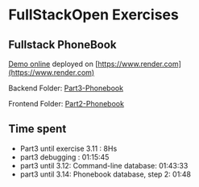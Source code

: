 # FullStackOpen Exercises

## Fullstack PhoneBook

[Demo online](https://fullstackopen-phonebook-backend-ebsz.onrender.com/) deployed on [https://www.render.com](https://www.render.com)

Backend Folder: [Part3-Phonebook](https://github.com/hernanruscica/fullstackopen/tree/main/part3-phonebook)

Frontend Folder: [Part2-Phonebook](https://github.com/hernanruscica/fullstackopen/tree/main/part2-phonebook)

## Time spent

- Part3 until exercise 3.11 : 8Hs
- part3 debugging : 01:15:45
- part3 until 3.12: Command-line database: 01:43:33
- part3 until 3.14: Phonebook database, step 2: 01:48
